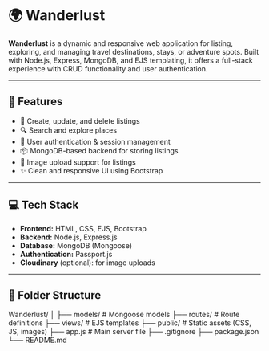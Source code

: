 # 🌍 Wanderlust

**Wanderlust** is a dynamic and responsive web application for listing, exploring, and managing travel destinations, stays, or adventure spots. Built with Node.js, Express, MongoDB, and EJS templating, it offers a full-stack experience with CRUD functionality and user authentication.

---

## 🚀 Features

- 📝 Create, update, and delete listings
- 🔍 Search and explore places
- 🔐 User authentication & session management
- 📦 MongoDB-based backend for storing listings
- 📸 Image upload support for listings
- ✨ Clean and responsive UI using Bootstrap

---

## 💻 Tech Stack

- **Frontend:** HTML, CSS, EJS, Bootstrap
- **Backend:** Node.js, Express.js
- **Database:** MongoDB (Mongoose)
- **Authentication:** Passport.js
- **Cloudinary** (optional): for image uploads

---

## 📁 Folder Structure

Wanderlust/
│
├── models/ # Mongoose models
├── routes/ # Route definitions
├── views/ # EJS templates
├── public/ # Static assets (CSS, JS, images)
├── app.js # Main server file
├── .gitignore
├── package.json
└── README.md
